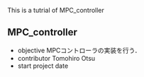 This is a tutrial of MPC_controller

## MPC_controller
- objective
  MPCコントローラの実装を行う．
- contributor
  Tomohiro Otsu
- start project date
